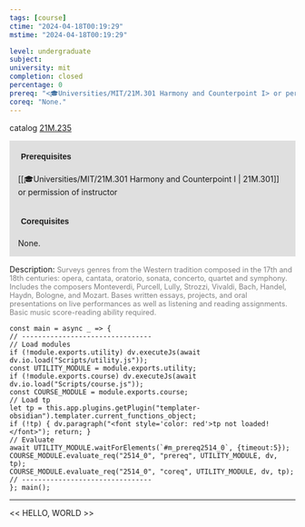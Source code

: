 ```yaml
---
tags: [course]
ctime: "2024-04-18T00:19:29"
mstime: "2024-04-18T00:19:29"

level: undergraduate
subject: 
university: mit
completion: closed
percentage: 0
prereq: "<🎓Universities/MIT/21M.301 Harmony and Counterpoint I> or permission of instructor"
coreq: "None."
---
```


catalog [21M.235](http://student.mit.edu/catalog/m21Ma.html#21M.235)

<span style="display: block; padding: 15px; background-color: rgb(100, 100, 100, 0.2);"><font id="m_prereq2514_0" style="display: block; font-family: Arial, sans-serif; font-weight: bold; padding: 5px">Prerequisites</font><br><span id="prereq2514_0">[[🎓Universities/MIT/21M.301 Harmony and Counterpoint I | 21M.301]] or permission of instructor</span></span>
<span style="display: block; padding: 15px; background-color: rgb(100, 100, 100, 0.2);"><font id="m_coreq2514_0" style="display: block; font-family: Arial, sans-serif; font-weight: bold; padding: 5px">Corequisites</font><br><span id="coreq2514_0">None.</span></span>

<font style="">Description:</font>
<font style="color: grey; font-size: 0.8rem;">Surveys genres from the Western tradition composed in the 17th and 18th centuries: opera, cantata, oratorio, sonata, concerto, quartet and symphony. Includes the composers Monteverdi, Purcell, Lully, Strozzi, Vivaldi, Bach, Handel, Haydn, Bologne, and Mozart. Bases written essays, projects, and oral presentations on live performances as well as listening and reading assignments. Basic music score-reading ability required.</font>

```dataviewjs
const main = async _ => {
// --------------------------------
// Load modules
if (!module.exports.utility) dv.executeJs(await dv.io.load("Scripts/utility.js"));
const UTILITY_MODULE = module.exports.utility;
if (!module.exports.course) dv.executeJs(await dv.io.load("Scripts/course.js"));
const COURSE_MODULE = module.exports.course;
// Load tp
let tp = this.app.plugins.getPlugin("templater-obsidian").templater.current_functions_object;
if (!tp) { dv.paragraph("<font style='color: red'>tp not loaded!</font>"); return; }
// Evaluate
await UTILITY_MODULE.waitForElements(`#m_prereq2514_0`, {timeout:5});
COURSE_MODULE.evaluate_req("2514_0", "prereq", UTILITY_MODULE, dv, tp);
COURSE_MODULE.evaluate_req("2514_0", "coreq", UTILITY_MODULE, dv, tp);
// --------------------------------
}; main();
```

---

<< HELLO, WORLD >>
